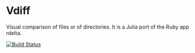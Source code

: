 # Vdiff
Visual comparison of files or of directories. It is a Julia port of the Ruby
app rdelta.

[![Build Status](https://github.com/jmichel7/Vdiff.jl/actions/workflows/CI.yml/badge.svg?branch=main)](https://github.com/jmichel7/Vdiff.jl/actions/workflows/CI.yml?query=branch%3Amain)
